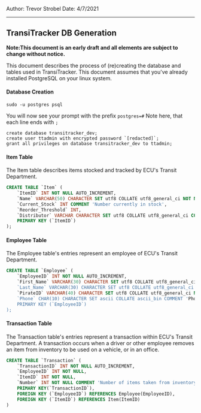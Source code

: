 Author:           Trevor Strobel
Date:             4/7/2021


---
TransiTracker DB Generation
---
**Note:This document is an early draft and all elements are subject to change without notice.**

This document describes the process of (re)creating the database and tables used in
TransiTracker. This document assumes that you've already installed PostgreSQL on your linux
system. 

<h4>Database Creation</h4>

```
sudo -u postgres psql 
```
You will now see your prompt with the prefix ```postgres=#``` 
Note here, that each line ends with ```;```

```
create database transitracker_dev;
create user ttadmin with encrypted password `[redacted]`;
grant all privileges on database transitracker_dev to ttadmin;
```

<h4>Item Table</h4>
The Item table describes items stocked and tracked by ECU's Transit Department.

```sql
CREATE TABLE `Item` (
	`ItemID` INT NOT NULL AUTO_INCREMENT,
	`Name` VARCHAR(50) CHARACTER SET utf8 COLLATE utf8_general_ci NOT NULL COMMENT 'Product Name',
	`Current_Stock` INT COMMENT 'Number currently in stock',
	`Reorder_Threshold` INT,
	`Distributor` VARCHAR CHARACTER SET utf8 COLLATE utf8_general_ci COMMENT 'Where do you get this item?',
	PRIMARY KEY (`ItemID`)
);
```

<h4>Employee Table</h4>
The Employee table's entries represent an employee of ECU's Transit Department.

```sql
CREATE TABLE `Employee` (
	`EmployeeID` INT NOT NULL AUTO_INCREMENT,
	`First_Name` VARCHAR(30) CHARACTER SET utf8 COLLATE utf8_general_ci NOT NULL COMMENT 'Employee's first name',
	`Last_Name` VARCHAR(30) CHARACTER SET utf8 COLLATE utf8_general_ci NOT NULL COMMENT 'Employee's last name',
	`PirateID` VARCHAR(40) CHARACTER SET utf8 COLLATE utf8_general_ci NOT NULL COMMENT 'Employee's Pirate ID. Ex: smithj21@students.ecu.edu',
	`Phone` CHAR(10) CHARACTER SET ascii COLLATE ascii_bin COMMENT 'Phone Number. Note: this field only accepts 10-digit US phone numbers. ',
	PRIMARY KEY (`EmployeeID`)
);
```

<h4>Transaction Table</h4>

The Transaction table's entries represent a transaction within ECU's Transit Department. A transaction occurs when a driver or other employee removes an item from inventory to be used on a vehicle, or in an office.

```sql
CREATE TABLE `Transaction` (
    `TransactionID` INT NOT NULL AUTO_INCREMENT,
    `EmployeeID` INT NOT NULL,
    `ItemID` INT NOT NULL,
    `Number` INT NOT NULL COMMENT 'Number of items taken from inventory',
    PRIMARY KEY(`TransactionID`),
    FOREIGN KEY (`EmployeeID`) REFERENCES Employee(EmployeeID),
    FOREIGN KEY (`ItemID`) REFERENCES Item(ItemID)
)

```